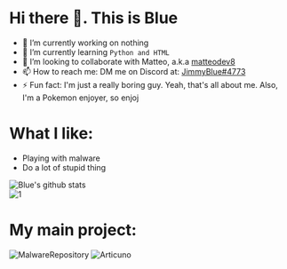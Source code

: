 # Hi there 👋. This is Blue

<!--
**Jimmy-Blue/Jimmy-Blue** is a ✨ _special_ ✨ repository because its `README.md` (this file) appears on your GitHub profile.
-->

- 🔭 I’m currently working on nothing
- 🌱 I’m currently learning `Python and HTML`
- 👯 I’m looking to collaborate with Matteo, a.k.a [matteodev8](https://github.com/matteodev8)
- 📫 How to reach me: DM me on Discord at: [JimmyBlue#4773](https://discord.com/channels/738937306224001157)
- ⚡ Fun fact: I'm just a really boring guy. Yeah, that's all about me. Also, I'm a Pokemon enjoyer, so enjoj

# What I like:
- Playing with malware
- Do a lot of stupid thing

![Blue's github stats](https://github-readme-stats.vercel.app/api?username=jimmy-blue&theme=react&show_icons=true)\
![1](https://github-readme-stats.vercel.app/api/top-langs/?username=Jimmy-Blue&theme=react)

# My main project:
![MalwareRepository](https://github-readme-stats.vercel.app/api/pin/?username=jimmy-blue&repo=malwarerepository&theme=react)
![Articuno](https://github-readme-stats.vercel.app/api/pin/?username=jimmy-blue&repo=articuno&theme=react)


